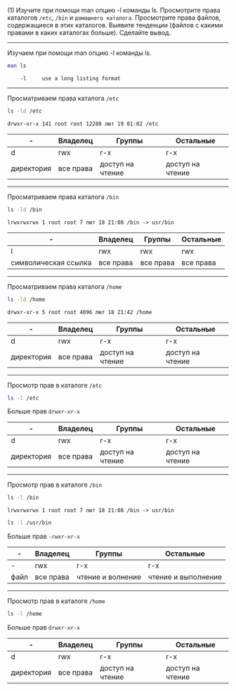 (1) Изучите при помощи man опцию -l команды ls. Просмотрите права каталогов `/etc`, `/bin` и `домашнего каталога`. Просмотрите права файлов, содержащиеся в этих каталогов. Выявите тенденции (файлов с какими правами в каких каталогах больше). Сделайте вывод.

---

Изучаем при помощи man опцию -l команды ls.

```bash
man ls
```

```
    -l     use a long listing format
```

---

Просматриваем права каталога `/etc`

```bash
ls -ld /etc
```

```
drwxr-xr-x 141 root root 12288 лют 19 01:02 /etc
```

|-|Владелец|Группы|Остальные|
|-|---|---|---|
|d|rwx|r-x|r-x|
|директория|все права|доступ на чтение|доступ на чтение|

---

Просматриваем права каталога `/bin`

```bash
ls -ld /bin
```

```
lrwxrwxrwx 1 root root 7 лют 18 21:08 /bin -> usr/bin
```

|-|Владелец|Группы|Остальные|
|-|---|---|---|
|l|rwx|rwx|rwx|
|символическая ссылка|все права|все права|все права|

---

Просматриваем права каталога `/home`

```bash
ls -ld /home
```

```
drwxr-xr-x 5 root root 4096 лют 18 21:42 /home
```

|-|Владелец|Группы|Остальные|
|-|---|---|---|
|d|rwx|r-x|r-x|
|директория|все права|доступ на чтение|доступ на чтение|

---

Просмотр прав в каталоге `/etc`

```bash
ls -l /etc
```

Больше прав `drwxr-xr-x`

|-|Владелец|Группы|Остальные|
|-|---|---|---|
|d|rwx|r-x|r-x|
|директория|все права|доступ на чтение|доступ на чтение|

---

Просмотр прав в каталоге `/bin`

```bash
ls -l /bin
```

```
lrwxrwxrwx 1 root root 7 лют 18 21:08 /bin -> usr/bin
```

```bash
ls -l /usr/bin
```

Больше прав `-rwxr-xr-x`

|-|Владелец|Группы|Остальные|
|-|---|---|---|
|-|rwx|r-x|r-x|
|файл|все права|чтение и волнение|чтение и выполнение|

---

Просмотр прав в каталоге `/home`

```bash
ls -l /home
```

Больше прав `drwxr-xr-x`

|-|Владелец|Группы|Остальные|
|-|---|---|---|
|d|rwx|r-x|r-x|
|директория|все права|доступ на чтение|доступ на чтение|
